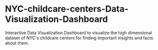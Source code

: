 # NYC-childcare-centers-Data-Visualization-Dashboard
Interactive Data Visualization Dashboard to visualize the high dimensional dataset of NYC's childcare centers for finding important insights and facts about them.
